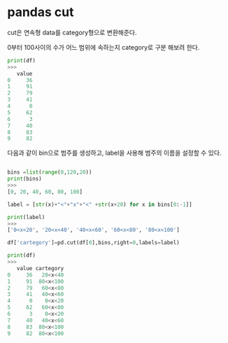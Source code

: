 # pandas cut

cut은 연속형 data를 category형으로 변환해준다.

0부터 100사이의 수가 어느 범위에 속하는지 category로 구분 해보려 한다.

```python
print(df)
>>>
   value
0     36
1     91
2     79
3     41
4      0
5     62
6      3
7     40
8     83
9     82
```
다음과 같이 bin으로 범주를 생성하고, label을 사용해 범주의 이름을 설정할 수 있다.
```python

bins =list(range(0,120,20))
print(bins)
>>>
[0, 20, 40, 60, 80, 100]

label = [str(x)+"<"+"x"+"<" +str(x+20) for x in bins[0:-1]]

print(label)
>>>
['0<x<20', '20<x<40', '40<x<60', '60<x<80', '80<x<100']

df['cartegory']=pd.cut(df[0],bins,right=0,labels=label)

print(df)
>>>
   value cartegory
0     36   20<x<40
1     91  80<x<100
2     79   60<x<80
3     41   40<x<60
4      0    0<x<20
5     62   60<x<80
6      3    0<x<20
7     40   40<x<60
8     83  80<x<100
9     82  80<x<100
```
